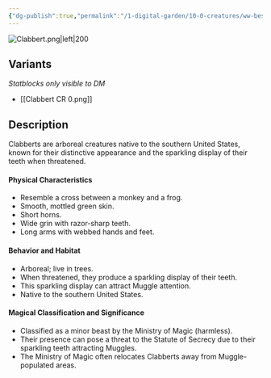 ```yaml
---
{"dg-publish":true,"permalink":"/1-digital-garden/10-0-creatures/ww-bestiary/clabbert/","tags":["#creature","beast"]}
---
```



![Clabbert.png|left|200](/img/user/1%20DIGITAL%20GARDEN/10.0%20CREATURES/(Attachments)/WW%20Bestiary/Clabbert.png)

## Variants
*Statblocks only visible to DM*
- [[Clabbert CR 0.png]]

## Description

Clabberts are arboreal creatures native to the southern United States, known for their distinctive appearance and the sparkling display of their teeth when threatened.

#### Physical Characteristics

* Resemble a cross between a monkey and a frog.
* Smooth, mottled green skin.
* Short horns.
* Wide grin with razor-sharp teeth.
* Long arms with webbed hands and feet.

#### Behavior and Habitat

* Arboreal; live in trees.
* When threatened, they produce a sparkling display of their teeth.
* This sparkling display can attract Muggle attention.
* Native to the southern United States.

#### Magical Classification and Significance

* Classified as a minor beast by the Ministry of Magic (harmless).
* Their presence can pose a threat to the Statute of Secrecy due to their sparkling teeth attracting Muggles.
* The Ministry of Magic often relocates Clabberts away from Muggle-populated areas.

